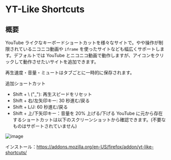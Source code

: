 ﻿# YT-Like Shortcuts

## 概要

YouTube ライクなキーボードショートカットを様々なサイトで。やや操作が制限されているニコニコ動画や `iframe` を使ったサイトなども幅広くサポートします。デフォルトでは YouTube とニコニコ動画で動作しますが、アイコンをクリックして動作させたいサイトを追加できます。

再生速度・音量・ミュートはタブごとに一時的に保存されます。

追加ショートカット
- Shift + \ ("_"):  再生スピードをリセット
- Shift + 右/左矢印キー: 30 秒進む/戻る
- Shift + L/J: 60 秒進む/戻る
- Shift + 上/下矢印キー：音量を 20% 上げる/下げる
YouTube に元から存在するショートカットは以下のスクリーンショットから確認できます。(不要なものはサポートされていません)

![image](https://github.com/user-attachments/assets/d0b3ae3c-f99c-4561-8ba7-21543579cff1)

インストール：https://addons.mozilla.org/en-US/firefox/addon/yt-like-shortcuts/
